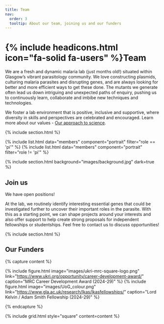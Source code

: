 ```yaml
---
title: Team
nav:
  order: 3
  tooltip: About our team, joining us and our funders
---
```


# {% include headicons.html icon="fa-solid fa-users" %}Team

We are a fresh and dynamic malaria lab (just <span id="lab-age"></span> months old!) situated within Glasgow’s vibrant parasitology community. We love constructing plasmids, culturing malaria parasites and disrupting genes, and are always looking for better and more efficient ways to get these done. 
The mutants we generate often lead us down intriguing and unexpected paths of enquiry, pushing us to continuously learn, collaborate and imbibe new techniques and technologies.

We foster a lab environment that is positive, inclusive and supportive, where diversity in skills and perspectives are celebrated and encouraged. Learn more about our values - <a href="../philosophy/index.html">Our approach to science</a>.

<script>
  function calculateLabAge(startDate) {
    const start = new Date(startDate);
    const current = new Date();
    const diffInMonths = (current.getFullYear() - start.getFullYear()) * 12 + current.getMonth() - start.getMonth();
    return diffInMonths;
  }

  document.getElementById("lab-age").innerText = calculateLabAge("2024-09-02"); // Replace with your lab's start date
</script>

{% include section.html %}

{% include list.html data="members" component="portrait" filter="role == 'pi'" %}
{% include list.html data="members" component="portrait" filter="role != 'pi'" %}

{% include section.html background="images/background.jpg" dark=true %}

## Join us

We have open positions!

At the lab, we routinely identify interesting essential genes that could be investigated further to uncover their important roles in the parasite. With this as a starting point, we can shape projects around your interests and also offer support to help create strong proposals for independent fellowships or studentships. Feel free to contact us to discuss opportunities!

{% include section.html %}

## Our Funders

{% capture content %}

{% include figure.html image="images/ukri-mrc-square-logo.png" link="https://www.ukri.org/opportunity/career-development-award/" caption="MRC Career Development Award (2024-29)" %}
{% include figure.html image="images/UoG_colour.png" link="https://www.gla.ac.uk/research/lkas/lkasfellowships/" caption="Lord Kelvin / Adam Smith Fellowship (2024-29)" %}

{% endcapture %}

{% include grid.html style="square" content=content %}
